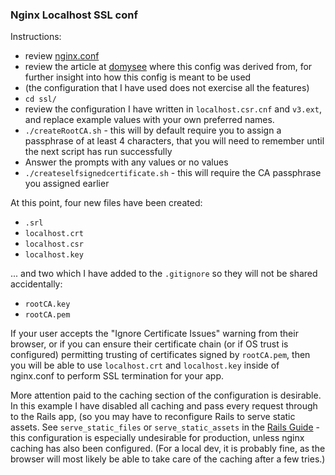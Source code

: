 ### Nginx Localhost SSL conf

Instructions:

* review [nginx.conf](nginx.conf)
* review the article at [domysee](https://www.domysee.com/blogposts/reverse-proxy-nginx-docker-compose) where this config was derived from, for further insight into how this config is meant to be used
* (the configuration that I have used does not exercise all the features)
* `cd ssl/`
* review the configuration I have written in `localhost.csr.cnf` and `v3.ext`, and replace example values with your own preferred names.
* `./createRootCA.sh` - this will by default require you to assign a passphrase of at least 4 characters, that you will need to remember until the next script has run successfully
* Answer the prompts with any values or no values
* `./createselfsignedcertificate.sh` - this will require the CA passphrase you assigned earlier

At this point, four new files have been created:

* `.srl`
* `localhost.crt`
* `localhost.csr`
* `localhost.key`

... and two which I have added to the `.gitignore` so they will not be shared accidentally:

* `rootCA.key`
* `rootCA.pem`

If your user accepts the "Ignore Certificate Issues" warning from their browser, or if you can ensure their certificate chain (or if OS trust is configured) permitting trusting of certificates signed by `rootCA.pem`, then you will be able to use `localhost.crt` and `localhost.key` inside of nginx.conf to perform SSL termination for your app.

More attention paid to the caching section of the configuration is desirable. In this example I have disabled all caching and pass every request through to the Rails app, (so you may have to reconfigure Rails to serve static assets. See `serve_static_files` or `serve_static_assets` in the [Rails Guide](https://guides.rubyonrails.org/v4.2/configuring.html#rails-general-configuration) - this configuration is especially undesirable for production, unless nginx caching has also been configured. (For a local dev, it is probably fine, as the browser will most likely be able to take care of the caching after a few tries.)
